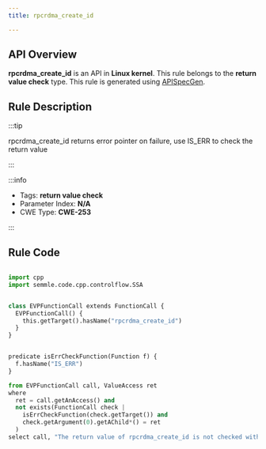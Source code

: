 ```yaml
---
title: rpcrdma_create_id

---
```



## API Overview
**rpcrdma_create_id** is an API in **Linux kernel**. This rule belongs to the **return value check** type. This rule is generated using [APISpecGen](../../tools/APISpecGen).
## Rule Description

:::tip

rpcrdma_create_id returns error pointer on failure, use IS_ERR to check the return value

:::

:::info

- Tags: **return value check**
- Parameter Index: **N/A**
- CWE Type: **CWE-253**

:::

## Rule Code
```python

import cpp
import semmle.code.cpp.controlflow.SSA


class EVPFunctionCall extends FunctionCall {
  EVPFunctionCall() {
    this.getTarget().hasName("rpcrdma_create_id")
  }
}


predicate isErrCheckFunction(Function f) {
  f.hasName("IS_ERR") 
}

from EVPFunctionCall call, ValueAccess ret
where
  ret = call.getAnAccess() and
  not exists(FunctionCall check |
    isErrCheckFunction(check.getTarget()) and
    check.getArgument(0).getAChild*() = ret
  )
select call, "The return value of rpcrdma_create_id is not checked with IS_ERR."
    
```